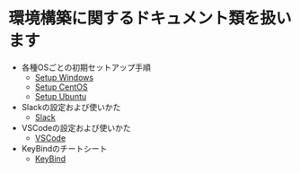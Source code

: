 # 環境構築に関するドキュメント類を扱います

- 各種OSごとの初期セットアップ手順
  - [Setup Windows](os/windows/README.md)
  - [Setup CentOS](os/centos/README.md)
  - [Setup Ubuntu](os/ubuntu/README.md)
- Slackの設定および使いかた
  - [Slack](slack/README.md)
- VSCodeの設定および使いかた
  - [VSCode](vscode/README.md)
- KeyBindのチートシート
  - [KeyBind](keybind/)
